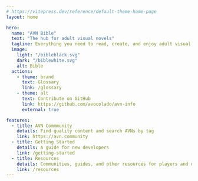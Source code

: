```yaml
---
# https://vitepress.dev/reference/default-theme-home-page
layout: home

hero:
  name: "AVN Bible"
  text: "The hub for adult visual novels"
  tagline: Everything you need to read, create, and enjoy adult visual novels.
  image:
    light: "/bibleblack.svg"
    dark: "/biblewhite.svg"
    alt: Bible
  actions:
    - theme: brand
      text: Glossary
      link: /glossary
    - theme: alt
      text: Contribute on GitHub
      link: https://github.com/avocolado/avn-info
      external: true

features:
  - title: AVN Commmunity
    details: Find quality content and search AVNs by tag
    link: https://avn.community
  - title: Getting Started
    details: A guide for new developers
    link: /getting-started
  - title: Resources
    details: Communities, guides, and other resources for players and devs
    link: /resources
---
```

